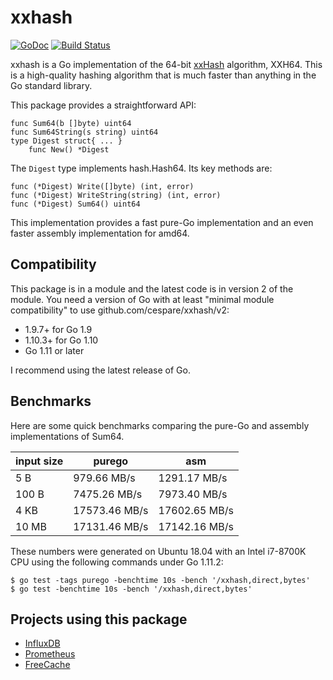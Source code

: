 # xxhash

[![GoDoc](https://godoc.org/github.com/cespare/xxhash?status.svg)](https://godoc.org/github.com/cespare/xxhash)
[![Build Status](https://travis-ci.org/cespare/xxhash.svg?branch=master)](https://travis-ci.org/cespare/xxhash)

xxhash is a Go implementation of the 64-bit
[xxHash](http://cyan4973.github.io/xxHash/) algorithm, XXH64. This is a
high-quality hashing algorithm that is much faster than anything in the Go
standard library.

This package provides a straightforward API:

```
func Sum64(b []byte) uint64
func Sum64String(s string) uint64
type Digest struct{ ... }
    func New() *Digest
```

The `Digest` type implements hash.Hash64. Its key methods are:

```
func (*Digest) Write([]byte) (int, error)
func (*Digest) WriteString(string) (int, error)
func (*Digest) Sum64() uint64
```

This implementation provides a fast pure-Go implementation and an even faster
assembly implementation for amd64.

## Compatibility

This package is in a module and the latest code is in version 2 of the module.
You need a version of Go with at least "minimal module compatibility" to use
github.com/cespare/xxhash/v2:

* 1.9.7+ for Go 1.9
* 1.10.3+ for Go 1.10
* Go 1.11 or later

I recommend using the latest release of Go.

## Benchmarks

Here are some quick benchmarks comparing the pure-Go and assembly
implementations of Sum64.

| input size | purego | asm |
| --- | --- | --- |
| 5 B   |  979.66 MB/s |  1291.17 MB/s  |
| 100 B | 7475.26 MB/s | 7973.40 MB/s  |
| 4 KB  | 17573.46 MB/s | 17602.65 MB/s |
| 10 MB | 17131.46 MB/s | 17142.16 MB/s |

These numbers were generated on Ubuntu 18.04 with an Intel i7-8700K CPU using
the following commands under Go 1.11.2:

```
$ go test -tags purego -benchtime 10s -bench '/xxhash,direct,bytes'
$ go test -benchtime 10s -bench '/xxhash,direct,bytes'
```

## Projects using this package

- [InfluxDB](https://github.com/influxdata/influxdb)
- [Prometheus](https://github.com/prometheus/prometheus/v2)
- [FreeCache](https://github.com/coocood/freecache)
